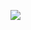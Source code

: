 [![](https://jitpack.io/v/rambler-digital-solutions/swipe-layout-android.svg)](https://jitpack.io/#rambler-digital-solutions/swipe-layout-android)